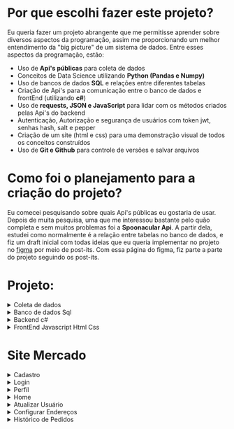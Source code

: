 # Por que escolhi fazer este projeto?
Eu queria fazer um projeto abrangente que me permitisse aprender sobre diversos aspectos da programação, assim me proporcionando um melhor entendimento da "big picture" de um sistema de dados.
Entre esses aspectos da programação, estão:
* Uso de **Api's públicas** para coleta de dados 
* Conceitos de Data Science utilizando **Python (Pandas e Numpy)**
* Uso de bancos de dados **SQL** e relações entre diferentes tabelas
* Criação de Api's para a comunicação entre o banco de dados e frontEnd (utilizando **c#**)
* Uso de **requests, JSON e JavaScript** para lidar com os métodos criados pelas Api's do backend
* Autenticação, Autorização e segurança de usuários com token jwt, senhas hash, salt e pepper
* Criação de um site (html e css) para uma demonstração visual de todos os conceitos construídos
* Uso de **Git e Github** para controle de versões e salvar arquivos
# Como foi o planejamento para a criação do projeto? 
Eu comecei pesquisando sobre quais Api's públicas eu gostaria de usar. Depois de muita pesquisa, uma que me interessou bastante pelo quão completa e sem muitos problemas foi a **Spoonacular Api**.
A partir dela, estudei como normalmente é a relação entre tabelas no banco de dados, e fiz um draft inicial com todas ideias que eu queria implementar no projeto no [figma](https://www.figma.com/file/oFvf9VsMy6DIrvGRUY4kJZ/Site-Compras-mercado?type=whiteboard&node-id=0%3A1&t=jT3Fmy5WAPWk1RRC-1) por meio de post-its. 
Com essa página do figma, fiz parte a parte do projeto seguindo os post-its.
# Projeto:
<details>
  <summary>Coleta de dados</summary>
  Toda a parte de coleta de dados está na pasta "Dataset".
  
  Os dados foram coletados pela parte de [ingredientes](https://spoonacular.com/food-api/docs#Get-Ingredient-Information) da spoonacular Api.\ 
  Para utilizar os dados é preciso criar uma conta, e usar a apiKey gerada nos paramâmetros da query nos requests. No meu caso, eu salvei o arquivo num .env, para utilizá-lo no código sem precisar mostrar a chave diretamente. (O arquivo .env faz parte do gitignore)\
  No próprio site há uma lista com os 1000 ingredientes mais famosos e seus respectivos id's, assim, foi possível [baixá-la](https://github.com/LuccaRh/siteMercado/blob/main/Dataset/top-1k-ingredients.csv) e converte-lá para dataframe.\ 
  Com os id's, foi possível fazer requests para pegar as [informações dos ingredientes, colocá-las num dataframe, limpá-las](https://github.com/LuccaRh/siteMercado/blob/main/Dataset/DatasetSpoonacularApi.ipynb), e [salvar estes dados](https://github.com/LuccaRh/siteMercado/blob/main/Dataset/SpoonacularApiDatasetSimples.csv), para enfim, [adiconá-las ao banco de dados sql](https://github.com/LuccaRh/siteMercado/blob/main/Dataset/Dataframe%20to%20Sql.ipynb) 
</details>
<details>
  <summary>Banco de dados Sql</summary>
  
  ## Diagrama do banco de dados:
  
  <img src="Imagens/DiagramaMercado.jpg" width="1000" height="1414">
  
  Pelo diagrama, é possível ver que há 5 tabelas no banco de dados, que se conectam por seus id's.
  A criação do banco de dados e suas tabelas foram feitas com os comandos do arquivo "Datatables.sql". Foi utilizado no projeto **sql server** junto com **Microsoft Server Managment Studio**
  * A tabela usuários possui as colunas idUsuário (key primária), email, nome, senha (já com hash salt e pepper), salt (criado pelo backend) e cargo (cliente ou moderador)
  * A tabela endereços possui uma relação "1 to many" com a de usuários, ou seja, o mesmo usuário pode possuir vários endereços diferentes. Cada endereço é conectado com o usuário pelo idUsuário. Ela possui as colunas Número, Cep, Rua, Bairro, Cidade, Estado e NomeEndereço (por exemplo casa, trabalho, etc)
  * A tabela Pedidos é a tabela com todos os pedidos de compras feitos no site. Tem uma relação "1 to many" com as tabelas usuário e endereços (cada usuário e endereço podem possuir vários pedidos), e são conectados pelos seus respectivos id's. Além disso, ela possui a data do pedido, e o seu valor total
  * A tabela DetalhesPedidos é a tabela que mostra os produtos e suas quantidade compradas em cada pedido. Possui relação "1 to many" com pedidos (mesmo pedido pode possuir vários DetalhesPedidos, ou seja vários produtos diferentes comprados no mesmo pedido). 
  * A última tabela é a de produtos, que é a tabela feita com os dados da spoonacular api. Possui uma relação "1 to many" com a detalhesPedidos, o mesmo produto pode estar em vários pedidos diferentes.
</details>
<details>
  <summary>Backend c#</summary>
  O BackEnd do projeto foi feito em c# no Microsoft Visual Studio 2022. 
  Nele, há 5 controllers, um para cada tabela do banco de dados. Para facilitar o uso deles, criei 3 camadas:
  
  * [MOD](https://github.com/LuccaRh/siteMercado/tree/main/Backend/MercadoApi/Mercado.MOD): Camada com os objetos que serão usados nas outras camadas e controllers. Ela possui variáveis proporcionais as colunas de sua respectiva tabela.
  * [BLL](https://github.com/LuccaRh/siteMercado/tree/main/Backend/MercadoApi/Mercado.BLL): Camada intermediária entre a DAL e controller. Faz as [verificações](https://github.com/LuccaRh/siteMercado/tree/main/Backend/MercadoApi/Mercado.BLL/Utilit%C3%A1rios) do que está sendo mandado do input para o banco de dados, como por exemplo a verificação da senha, e a leitura do cep do endereço
  * [DAL](https://github.com/LuccaRh/siteMercado/tree/main/Backend/MercadoApi/Mercado.DAL): Camada de comunicação com o banco de dados. Cria a query que será usada para as ações feitas no sql. Para essa comunicação, foi utilizada as bibliotecas dapper e Microsoft.Data.SqlClient
</details>
<details>
  <summary>FrontEnd Javascript Html Css</summary>
  O FrontEnd foi criado com html, css e javascript utilizando o vscode. Como o intuito do projeto não estava em seu visual, a parte do css acabou sendo mais simples, assim focando mais em como seria a comunicação das Api's com o navegador, e como dispor e utilizar das informações do banco de dados nele por meio do javascript, requests, Json, funções assíncronas e html.
</details>

# Site Mercado
<details>
  <summary>Cadastro</summary>
  
  ![Página de Cadastro](Imagens/Cadastro/Cadastro.jpg)
  Ná página de cadastro, irá pedir para colocar nome, email e senha para realizar o cadastro. 
  ## Cadastro Inválido:
  Caso o cadastro sejá inválido, irá mostrar na tela o erro que o ocorreu, entre eles incluí: 
  ### Senha inválida 
  Mínimo 8 caractéres e pelo menos um número e caracter especial, verificação realizada no [backend](https://github.com/LuccaRh/siteMercado/blob/main/Backend/MercadoApi/Mercado.BLL/Utilit%C3%A1rios/Verifica%C3%A7%C3%B5es.cs))
  <img src="Imagens/Cadastro/ErroSenhaEspecial.jpg" width="400" height="343">\
(O erro é reconhecido pelo backEnd, que cria uma notificação de erro para o frontEnd, e é pego pelo seu block **try catch**)
  ### Nome, email ou senha não preenchidos
  
Verificação realizada no html, com input required\

  '''html 
  <input type="text" id="nome" required>
  <input type="email" id="email" required>
  <input type="password" id="senha" required>
  '''
  
<img src="Imagens/Cadastro/ErroNomePreenchido.jpg" width="400" height="273">
### Verificação de email 
Verificação realizada no html, com type = "email"\
<img src="Imagens/Cadastro/ErroEmail.jpg" width="400" height="261">
### Nome e Email já cadastrados 
Verificação realizada pelo sql server, colocando as colunas como UNIQUE\
<img src="Imagens/Cadastro/ErroEmailDuplo.jpg" width="400" height="343">
## Cadastro com sucesso:
Caso não haja erros no cadastro, irá ser realizado com sucesso, aparecendo uma mensagem de sucesso, e o usuário será redirecionado para a página de login.

![Cadastro com sucesso](Imagens/Cadastro/CadastroSucesso.jpg)

No processo de criação do usuário, o backEnd irá pegar a senha feita pelo usuário, e [implementar hash, salt e pepper](https://github.com/LuccaRh/siteMercado/blob/main/Backend/MercadoApi/Mercado.BLL/Utilit%C3%A1rios/SenhaHashSaltPepper.cs) nela. Logo, ela não estará salva diretamente no banco de dados, mas sim, sua codificação junto com seu salt.
Os dados do usuário por fim serão salvos na tabela de usuários no banco de dados.
<img src="Imagens/Cadastro/TabelaUsuários.png">\
(Note que o usuário já será cadastrado como cliente, pois só é possível ele ser moderador modificando diretamente pelo banco de dados, ou com outro moderador mudando seu cargo)
</details>
<details>
  <summary>Login</summary>
  <img src="Imagens/Login/Login.jpg">\
  Na página de login, irá pedir para colocar nome e senha para realizar login.\
  Ela possui verificações de preenchimento do nome e senha igual ao do cadastro, e obviamente, a verificação se o usuário existe no banco de dados.\
  Primeiro é checado se o nome existe no banco de dados\
  <img src="Imagens/Login/NomeNãoEncontrado.jpg">\
  Caso o nome esteja no banco de dados, é checado a senha, codificando ela e a comparando com a salva no banco de dados, caso sejam iguais, o usuário é logado.\
  <img src="Imagens/Login/SenhaErrada.jpg">\
  
  ## Token jwt
  <img src="Imagens/Login/LoginSucesso.png">\
  Caso as informações sejam certas, o login será realizado com sucesso, e o usuário irá ser redirecionado para o seu perfíl.\
  Ao logar no site, um token jwt é criado pelo [backend](https://github.com/LuccaRh/siteMercado/tree/main/Backend/MercadoApi/TokenJwtLogin) e armazenado no localStorage do navegador. Além disso, um token de validade é criado no [frontend](https://github.com/LuccaRh/siteMercado/blob/main/Frontend/Login/Login.js) para o tempo máximo de validade do outro token\
  <img src="Imagens/Login/Token.jpg">\
  O token inclui o nome id e cargo do usuário, e é codificado, assim as informações dele só podem ser extraidas no backend.\
  Com o token, o usuário é reconhecido no site, podendo acessar seu perfíl, criar e organizar seus endereços, comprar produtos, e caso seja moderador, administrar os usuários e produtos do site.\
  Caso o token passe do tempo de validade, irá aparecer uma mensagem avisando sobre, e o usuário irá ser automaticamente levado para a tela de login denovo\
  <img src="Imagens/Login/TokenValidade.jpg">\
</details>
<details>
  <summary>Perfíl</summary>
    <img src="Imagens/Perfil/PerfilCliente.jpg">\
  A página de perfil começa com o texto "bem vindo {nome}", o nome é pego utilizando o token criado e extraindo o nome de usuário dele.\
  O perfíl possui 3 links que levam o usuário para outra página (Atualizar, configuar Endereços e histórico de pedidos), e um botão para deletar o usuário, caso aperte o botão, irá abrir uma tela perguntando se tem certeza da ação, e caso confirme, o usuário então será deletado do banco de dados, e irá voltar para a página de cadastro.\
  <img src="Imagens/Perfil/DeletarUsuário.png">\
  Além disso, caso o usuário seja moderador, irá aparecer os links de administração de usuários e produtos:
  <img src="Imagens/Perfil/PerfilModerador.jpg">\
</details>
<details>
  <summary>Home</summary>
</details>
<details>
  <summary>Atualizar Usuário</summary>
</details>
<details>
  <summary>Configurar Endereços</summary>
</details>
<details>
  <summary>Histórico de Pedidos</summary>
</details>

